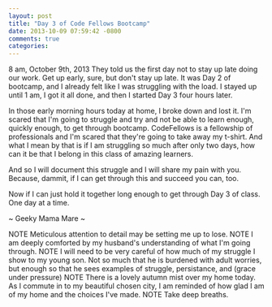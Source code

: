 ```yaml
---
layout: post
title: "Day 3 of Code Fellows Bootcamp"
date: 2013-10-09 07:59:42 -0800
comments: true
categories: 
---
```

8 am, October 9th, 2013
  They told us the first day not to stay up late doing our work. Get up early, sure, but don't stay up late. It
was Day 2 of bootcamp, and I already felt like I was struggling with the load. I stayed up until 1 am, I got it all done, and then I started Day 3 four hours later.

  In those early morning hours today at home, I broke down and lost it. I'm scared that I'm going to struggle and
try and not be able to learn enough, quickly enough, to get through bootcamp. CodeFellows is a fellowship of professionals and I'm scared that they're going to take away my t-shirt. And what I mean by that is if I am struggling so much after only two days, how can it be that I belong in this class of amazing learners.

  And so I will document this struggle and I will share my pain with you. Because, dammit, if I can get through
this and succeed you can, too.

  Now if I can just hold it together long enough to get through Day 3 of class.  One day at a time.

~ Geeky Mama Mare ~

  NOTE Meticulous attention to detail may be setting me up to lose.
  NOTE I am deeply comforted by my husband's understanding of what I'm going through.
  NOTE I will need to be very careful of how much of my struggle I show to my young son.  Not so much that he is
burdened with adult worries, but enough so that he sees examples of struggle, persistance, and (grace under pressure)
  NOTE There is a lovely autumn mist over my home today. As I commute in to my beautiful chosen city, I am
reminded of how glad I am of my home and the choices I've made.
  NOTE Take deep breaths.